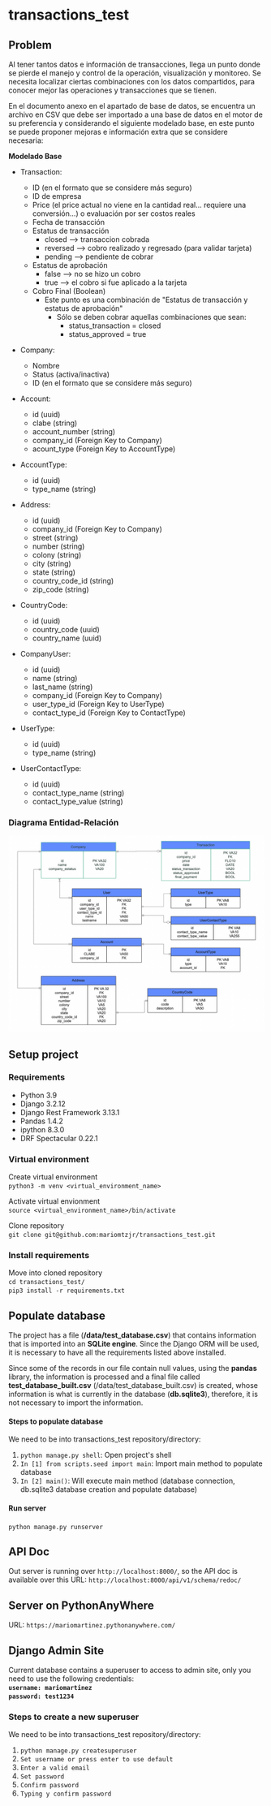# transactions_test

## Problem
Al tener tantos datos e información de transacciones, llega un punto donde se pierde el manejo y control de la operación, visualización y monitoreo. Se necesita localizar ciertas combinaciones con los datos compartidos, para conocer mejor las operaciones y transacciones que se tienen. 

En el documento anexo en el apartado de base de datos, se encuentra un archivo en CSV que debe ser importado a una base de datos en el motor de su preferencia y considerando el siguiente modelado base, en este punto se puede proponer mejoras e información extra que se considere necesaria:

**Modelado Base**

- Transaction:
    - ID (en el formato que se considere más seguro)
    - ID de empresa
    - Price (el price actual no viene en la cantidad real... requiere una conversión...) o evaluación por ser costos reales
    - Fecha de transacción
    - Estatus de transacción
        - closed —> transaccion cobrada
        - reversed —> cobro realizado y regresado (para validar tarjeta)
        - pending —> pendiente de cobrar
    - Estatus de aprobación
        - false —> no se hizo un cobro
        - true —>  el cobro si fue aplicado a la tarjeta
    - Cobro Final  (Boolean)
        - Este punto es una combinación de "Estatus de transacción y estatus de aprobación"
            - Sólo se deben cobrar aquellas combinaciones que sean:
                - status_transaction = closed
                - status_approved = true
- Company:
    - Nombre
    - Status (activa/inactiva)
    - ID (en el formato que se considere más seguro)

- Account:
    - id (uuid)
    - clabe (string)
    - account_number (string)
    - company_id (Foreign Key to Company)
    - acount_type (Foreign Key to AccountType)

- AccountType:
    - id (uuid)
    - type_name (string)

- Address:
    - id (uuid)
    - company_id (Foreign Key to Company)
    - street (string)
    - number (string)
    - colony (string)
    - city (string)
    - state (string)
    - country_code_id (string)
    - zip_code (string)

- CountryCode:
    - id (uuid)
    - country_code (uuid)
    - country_name (uuid)

- CompanyUser:
    - id (uuid)
    - name (string)
    - last_name (string)
    - company_id (Foreign Key to Company)
    - user_type_id (Foreign Key to UserType)
    - contact_type_id (Foreign Key to ContactType)

- UserType:
    - id (uuid)
    - type_name (string)

- UserContactType:
    - id (uuid)
    - contact_type_name (string)
    - contact_type_value (string)

### Diagrama Entidad-Relación
![Modelo Entidad Relacion](/data/plerk_test%20-%20DER.png)

## Setup project
  
### Requirements
- Python 3.9
- Django 3.2.12
- Django Rest Framework 3.13.1
- Pandas 1.4.2
- ipython 8.3.0
- DRF Spectacular 0.22.1
  

### Virtual environment
Create virtual environment  
`python3 -m venv <virtual_environment_name>`  
  
Activate virtual envionment  
`source <virtual_environment_name>/bin/activate`  
  
Clone repository  
`git clone git@github.com:mariomtzjr/transactions_test.git`  

### Install requirements  
Move into cloned repository  
`cd transactions_test/`  
`pip3 install -r requirements.txt`  

## Populate database
The project has a file (__/data/test_database.csv__) that contains information that is imported into an __SQLite engine__. Since the Django ORM will be used, it is necessary to have all the requirements listed above installed.

Since some of the records in our file contain null values, using the __pandas__ library, the information is processed and a final file called __test_database_built.csv__ (/data/test_database_built.csv) is created, whose information is what is currently in the database  (__db.sqlite3__), therefore, it is not necessary to import the information.

#### Steps to populate database
We need to be into transactions_test repository/directory:  
1. `python manage.py shell`: Open project's shell
2. `In [1] from scripts.seed import main`: Import main method to populate database 
3. `In [2] main()`: Will execute main method (database connection, db.sqlite3 database creation and populate database)

#### Run server
`python manage.py runserver`  


## API Doc
Out server is running over `http://localhost:8000/`, so the API doc is available over this URL: `http://localhost:8000/api/v1/schema/redoc/`

## Server on PythonAnyWhere
URL: `https://mariomartinez.pythonanywhere.com/`

## Django Admin Site
Current database contains a superuser to access to admin site, only you need to use the following credentials:  
**`username: mariomartinez`**  
**`password: test1234`**  

### Steps to create a new superuser
We need to be into transactions_test repository/directory: 
1. `python manage.py createsuperuser`  
2. `Set username or press enter to use default`  
3. `Enter a valid email`  
4. `Set password`
5. `Confirm password`
6. `Typing y confirm password`

